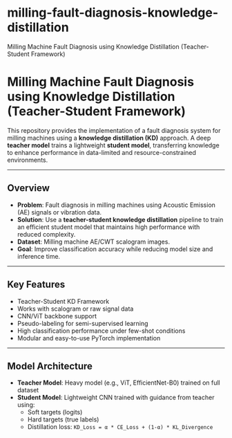 # milling-fault-diagnosis-knowledge-distillation
Milling Machine Fault Diagnosis using Knowledge Distillation (Teacher-Student Framework)


# Milling Machine Fault Diagnosis using Knowledge Distillation (Teacher-Student Framework)

This repository provides the implementation of a fault diagnosis system for milling machines using a **knowledge distillation (KD)** approach. A deep **teacher model** trains a lightweight **student model**, transferring knowledge to enhance performance in data-limited and resource-constrained environments.

---

## Overview

- **Problem**: Fault diagnosis in milling machines using Acoustic Emission (AE) signals or vibration data.
- **Solution**: Use a **teacher-student knowledge distillation** pipeline to train an efficient student model that maintains high performance with reduced complexity.
- **Dataset**: Milling machine AE/CWT scalogram images.
- **Goal**: Improve classification accuracy while reducing model size and inference time.

---

## Key Features

-  Teacher-Student KD Framework
-  Works with scalogram or raw signal data
-  CNN/ViT backbone support
-  Pseudo-labeling for semi-supervised learning
-  High classification performance under few-shot conditions
-  Modular and easy-to-use PyTorch implementation

---

## Model Architecture

- **Teacher Model**: Heavy model (e.g., ViT, EfficientNet-B0) trained on full dataset
- **Student Model**: Lightweight CNN trained with guidance from teacher using:
  - Soft targets (logits)
  - Hard targets (true labels)
  - Distillation loss: `KD_Loss = α * CE_Loss + (1-α) * KL_Divergence`


